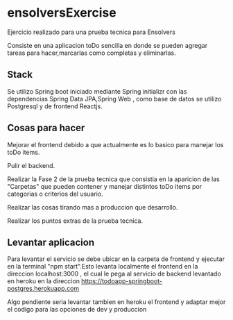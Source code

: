 # ensolversExercise

Ejercicio realizado para una prueba tecnica para Ensolvers

Consiste en una aplicacion toDo sencilla en donde se pueden agregar tareas para hacer,marcarlas como completas y eliminarlas.

## Stack

Se utilizo Spring boot iniciado mediante Spring initializr con las dependencias Spring Data JPA,Spring Web , como base de datos se utilizo Postgresql y de frontend Reactjs.



## Cosas para hacer

Mejorar el frontend debido a que actualmente es lo basico para manejar los toDo items.

Pulir el backend.

Realizar la Fase 2 de la prueba tecnica que consistia en la aparicion de las "Carpetas" que pueden contener y manejar distintos toDo items por categorias o
criterios del usuario.

Realizar las cosas tirando mas a produccion que desarrollo.

Realizar los puntos extras de la prueba tecnica.

## Levantar aplicacion

Para levantar el servicio se debe ubicar en la carpeta de frontend y ejecutar en la terminal "npm start".Esto levanta localmente el frontend en la direccion localhost:3000 , el cual le pega al servicio de backend levantado en heroku en la direccion https://todoapp-springboot-postgres.herokuapp.com

Algo pendiente seria levantar tambien en heroku el frontend y adaptar mejor el codigo para las opciones de dev y produccion

